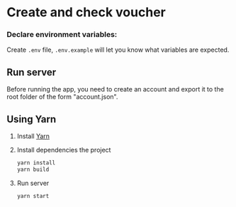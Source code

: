 # Create and check voucher

### Declare environment variables:
Create `.env` file, `.env.example` will let you know what variables are expected.

## Run server
Before running the app, you need to create an account and export it to the root folder of the form "account.json". 

## Using Yarn

1. Install [Yarn](https://classic.yarnpkg.com/en/docs/install)

2. Install dependencies the project
   ```bash
   yarn install
   yarn build
   ```
3. Run server

   ```bash
   yarn start
   ```
